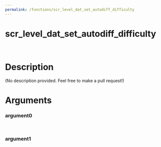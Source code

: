 ```yaml
---
permalink: /functions/scr_level_dat_set_autodiff_difficulty
---
```

# scr_level_dat_set_autodiff_difficulty  
&nbsp;  
# Description  
(No description provided. Feel free to make a pull request!) 
&nbsp;  
# Arguments
### argument0

&nbsp;    
### argument1

&nbsp;    


